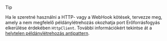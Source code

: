 > [!TIP]
>
> Ha le szeretné használni a HTTP- vagy a WebHook kötések, tervezze meg, amely a nem megfelelő példánylétrehozás okozhatja port Erőforrásfogyás elkerülése érdekében `HttpClient`. További információkért tekintse át a [helytelen példánylétrehozás antipattern](https://docs.microsoft.com/azure/architecture/antipatterns/improper-instantiation/).
>
